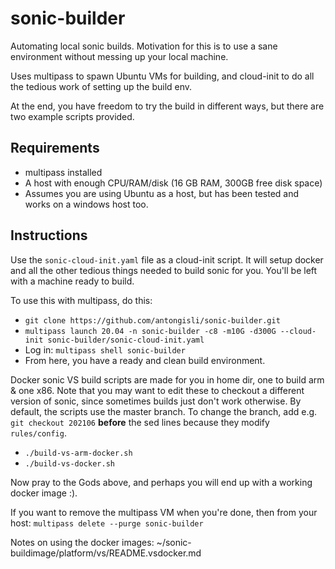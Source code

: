 # sonic-builder
Automating local sonic builds. Motivation for this is to use a sane environment without messing up your local machine.

Uses multipass to spawn Ubuntu VMs for building, and cloud-init to do all the tedious work of setting up the build env.

At the end, you have freedom to try the build in different ways, but there are two example scripts provided.

## Requirements
- multipass installed
- A host with enough CPU/RAM/disk (16 GB RAM, 300GB free disk space)
- Assumes you are using Ubuntu as a host, but has been tested and works on a windows host too.

## Instructions

Use the `sonic-cloud-init.yaml` file as a cloud-init script.
It will setup docker and all the other tedious things needed to build sonic for you.
You'll be left with a machine ready to build. 


To use this with multipass, do this:
- `git clone https://github.com/antongisli/sonic-builder.git`
- `multipass launch 20.04 -n sonic-builder -c8 -m10G -d300G --cloud-init sonic-builder/sonic-cloud-init.yaml`
- Log in: `multipass shell sonic-builder`
- From here, you have a ready and clean build environment.

Docker sonic VS build scripts are made for you in home dir, one to build arm & one x86. 
Note that you may want to edit these to checkout a different version of sonic, since
sometimes builds just don't work otherwise. By default, the scripts use the master branch.
To change the branch, add e.g. `git checkout 202106` **before** the sed lines because
they modify `rules/config`.
- `./build-vs-arm-docker.sh`
- `./build-vs-docker.sh`

Now pray to the Gods above, and perhaps you will end up with a working docker image :).

If you want to remove the multipass VM when you're done, then from your host: `multipass delete --purge sonic-builder`

Notes on using the docker images:
~/sonic-buildimage/platform/vs/README.vsdocker.md 

